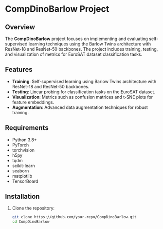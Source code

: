 # CompDinoBarlow Project

## Overview

The **CompDinoBarlow** project focuses on implementing and evaluating self-supervised learning techniques using the Barlow Twins architecture with ResNet-18 and ResNet-50 backbones. The project includes training, testing, and visualization of metrics for EuroSAT dataset classification tasks.

## Features

- **Training**: Self-supervised learning using Barlow Twins architecture with ResNet-18 and ResNet-50 backbones.
- **Testing**: Linear probing for classification tasks on the EuroSAT dataset.
- **Visualization**: Metrics such as confusion matrices and t-SNE plots for feature embeddings.
- **Augmentation**: Advanced data augmentation techniques for robust training.

## Requirements

- Python 3.8+
- PyTorch
- torchvision
- h5py
- tqdm
- scikit-learn
- seaborn
- matplotlib
- TensorBoard

## Installation

1. Clone the repository:

     ```bash
     git clone https://github.com/your-repo/CompDinoBarlow.git
     cd CompDinoBarlow
     ```